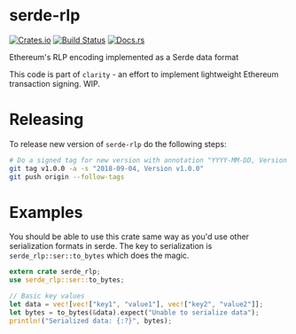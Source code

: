 # serde-rlp

[![Crates.io](https://img.shields.io/crates/v/serde-rlp.svg)](https://crates.io/crates/serde-rlp) [![Build Status](https://travis-ci.org/althea-mesh/serde-rlp.svg?branch=master)](https://travis-ci.org/althea-mesh/serde-rlp) [![Docs.rs](https://docs.rs/serde-rlp/badge.svg)](https://docs.rs/serde-rlp)

Ethereum's RLP encoding implemented as a Serde data format

This code is part of `clarity` - an effort to implement lightweight Ethereum transaction signing. WIP.

# Releasing

To release new version of `serde-rlp` do the following steps:

```sh
# Do a signed tag for new version with annotation "YYYY-MM-DD, Version v$VERSION"
git tag v1.0.0 -a -s "2018-09-04, Version v1.0.0"
git push origin --follow-tags
```

# Examples

You should be able to use this crate same way as you'd use other serialization formats in serde. The key to serialization is `serde_rlp::ser::to_bytes` which does the magic.

```rust
extern crate serde_rlp;
use serde_rlp::ser::to_bytes;

// Basic key values
let data = vec![vec!["key1", "value1"], vec!["key2", "value2"]];
let bytes = to_bytes(&data).expect("Unable to serialize data");
println!("Serialized data: {:?}", bytes);
```
